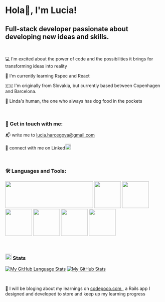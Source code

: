 
# Hola👋, I'm Lucia!

## Full-stack developer passionate about developing new ideas and skills. 

 <br>
 
 💻 I'm excited about the power of code and the possibilities it brings for transforming ideas into reality
 
 🌱 I'm currently learning Rspec and React 
 
 :european_union:  I'm originally from Slovakia, but currently based between Copenhagen and Barcelona. 
 
 🐶 Linda's human, the one who always has dog food in the pockets


<br>

### 	🤙 Get in touch with me:

📬  write me to lucia.harcegova@gmail.com

📲  connect with me on Linked<a href="https://www.linkedin.com/in/lharceg/"><img src="https://user-images.githubusercontent.com/79268979/149311247-d43973ad-a2c9-4312-867c-16efbf4c347c.png" width="18px" height="18px"></a> 


<br>

### 🛠️ Languages and Tools:


<img src="https://user-images.githubusercontent.com/79268979/149307599-26b55948-00c1-4071-bc98-38fd4abac768.png" width="280px"
height="85px"/>
<img src="https://user-images.githubusercontent.com/79268979/149307684-55a5cb61-2593-4e60-8551-e9eab7eeedc5.png" width="85px"
height="85px"/>
<img src="https://user-images.githubusercontent.com/79268979/149309376-598b2f8d-6a50-4689-9386-8ddd2a268beb.png" width="85px"
height="85px"/>
<img src="https://user-images.githubusercontent.com/79268979/149309422-d8e89280-975f-4ae8-903a-8265fd7cd18f.png" width="85px"
height="85px"/>
<img src="https://user-images.githubusercontent.com/79268979/149309622-6487a2d1-2361-416f-91f8-4e3d22d6cc1c.png" width="85px"
height="85px"/>
<img src="https://user-images.githubusercontent.com/79268979/149309571-1e821ca8-d8c2-4f56-83cb-184d931cc1b1.png" width="85px"
height="85px"/>
<img src="https://user-images.githubusercontent.com/79268979/149309629-12287b08-e34f-4991-a309-6524d89be62b.png" width="85px"
height="85px"/>

<br>

### <img src="https://user-images.githubusercontent.com/79268979/149316245-70770252-4d03-486c-aaec-1e1932857f82.png" width="20px" height="20px"/>  Stats

[![My GitHub Language Stats](https://github-readme-stats.vercel.app/api/top-langs/?username=Falafelqueen&langs_count=5&layout=compact&theme=vue)]()
[![My GitHub Stats](https://github-readme-stats.vercel.app/api/?username=Falafelqueen&hide=issues&count_private=true&theme=vue&showicons=true)]()


<br>


📝 I will be bloging about my learnings on <a href="https://medium.com/@LovingLinda">codepoco.com </a>, a Rails app I designed and developed to store and keep up my learning progress

<br>
<!-- ### 🌊 See my portfolio lucias.work -->
